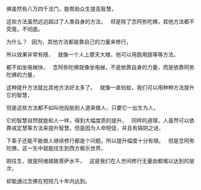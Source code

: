 佛虽然有八万四千法门，能帮助众生提高智慧，

这些方法虽然远远超过了人类自身的方法，
&nbsp;
但是除了念阿弥陀佛，其他方法都不究竟，不彻底。

为什么？
&nbsp;
因为，其他方法都是靠自己的力量来修行，

所以效果非常有限，
&nbsp;
就像一个人上摩天大楼，他可以用跑用跳等等方法，

都不如坐电梯快，
&nbsp;
念阿弥陀佛就像坐电梯，不是依靠自身的力量，而是依靠阿弥陀佛的力量，

这种提升方法就比其他方法好太多了。
&nbsp;
就像一直蚂蚁，我们可以用种种方法提升它的智慧，

但是这些方法都不如叫他投胎到人道来做人，只要它一出生为人，

它的智慧自然就能和人一样，得到大幅度质的提升。
&nbsp;
同样的道理，人虽然可以依靠戒定慧等方法来提升智慧，但是因为人命短促，并且有隔阴之谜，

下辈子还能不能做人继续修行都是个问题，所以提升幅度十分有限。
&nbsp;
但是念阿弥陀佛，这一生中就能往生到西方极乐世界，

刚往生，就是阿维越致菩萨水平，
&nbsp;
这是我们在人世间修行无量劫都难以达到的层次，

却能通过念佛在短短几十年内达到。
